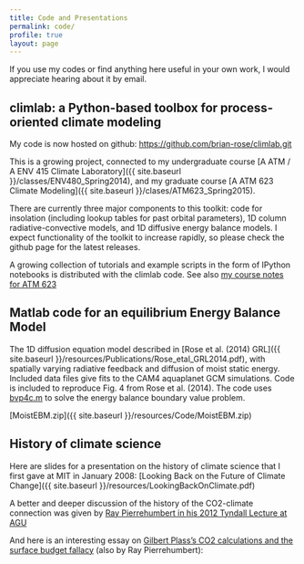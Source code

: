 ```yaml
---
title: Code and Presentations
permalink: code/
profile: true
layout: page
---
```


If you use my codes or find anything here useful in your own work, I would appreciate hearing about it by email.

## climlab: a Python-based toolbox for process-oriented climate modeling

My code is now hosted on github: <https://github.com/brian-rose/climlab.git>

This is a growing project, connected to my undergraduate course [A ATM / A ENV 415 Climate Laboratory]({{ site.baseurl }}/classes/ENV480_Spring2014), and my graduate course [A ATM 623 Climate Modeling]({{ site.baseurl }}/clases/ATM623_Spring2015).

There are currently three major components to this toolkit: code for insolation (including lookup tables for past orbital parameters), 1D column radiative-convective models, and 1D diffusive energy balance models. I expect functionality of the toolkit to increase rapidly, so please check the github page for the latest releases.

A growing collection of tutorials and example scripts in the form of IPython notebooks is distributed with the climlab code.
See also [my course notes for ATM 623](http://nbviewer.ipython.org/github/brian-rose/ClimateModeling_courseware/blob/master/index.ipynb)

## Matlab code for an equilibrium Energy Balance Model
The 1D diffusion equation model described in [Rose et al. (2014) GRL]({{ site.baseurl }}/resources/Publications/Rose_etal_GRL2014.pdf), with spatially varying radiative feedback and diffusion of moist static energy. Included data files give fits to the CAM4 aquaplanet GCM simulations. Code is included to reproduce Fig. 4 from Rose et al. (2014). 
The code uses [bvp4c.m](http://www.mathworks.com/help/matlab/ref/bvp4c.html) to solve the energy balance boundary value problem.

[MoistEBM.zip]({{ site.baseurl }}/resources/Code/MoistEBM.zip)

## History of climate science 
Here are slides for a presentation on the history of climate science that I first gave at MIT in January 2008:
[Looking Back on the Future of Climate Change]({{ site.baseurl }}/resources/LookingBackOnClimate.pdf)

A better and deeper discussion of the history of the CO2-climate connection was given by [Ray Pierrehumbert in his 2012 Tyndall Lecture at AGU](http://fallmeeting.agu.org/2012/events/tyndall-lecture-gc43i-successful-predictions-video-on-demand/)

And here is an interesting essay on [Gilbert Plass’s CO2 calculations and the surface budget fallacy](http://www.realclimate.org/index.php/archives/2010/01/plass-and-the-surface-budget-fallacy/) (also by Ray Pierrehumbert):

